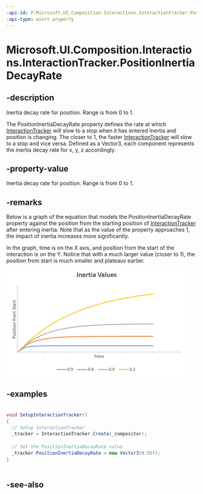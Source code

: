 ```yaml
---
-api-id: P:Microsoft.UI.Composition.Interactions.InteractionTracker.PositionInertiaDecayRate
-api-type: winrt property
---
```


<!-- Property syntax
public Windows.Foundation.IReference<Windows.Foundation.Numerics.Vector3> PositionInertiaDecayRate { get;  set; }
-->

# Microsoft.UI.Composition.Interactions.InteractionTracker.PositionInertiaDecayRate

## -description
Inertia decay rate for position. Range is from 0 to 1.

The PositionInertiaDecayRate property defines the rate at which [InteractionTracker](interactiontracker.md) will slow to a stop when it has entered Inertia and position is changing. The closer to 1, the faster [InteractionTracker](interactiontracker.md) will slow to a stop and vice versa. Defined as a Vector3, each component represents the inertia decay rate for x, y, z accordingly.

## -property-value
Inertia decay rate for position. Range is from 0 to 1.

## -remarks
Below is a graph of the equation that models the PositionInertiaDecayRate property against the position from the starting position of [InteractionTracker](interactiontracker.md) after entering inertia. Note that as the value of the property approaches 1, the impact of inertia increases more significantly.

In the graph, time is on the X axis, and position from the start of the interaction is on the Y. Notice that with a much larger value (closer to 1), the position from start is much smaller and plateaus earlier.

<img src="images/inertiavalues.png" alt="Slopes of inertia values with decay rates of 0.9, 0.6, 0.4, and 0.2." />

## -examples
```csharp

void SetupInteractionTracker()
{
  // Setup InteractionTracker
  _tracker = InteractionTracker.Create(_compositor);

  // Set the PositionInertiaDecayRate value
  _tracker.PositionInertiaDecayRate = new Vector3(0.95f);
}
          
```



## -see-also
